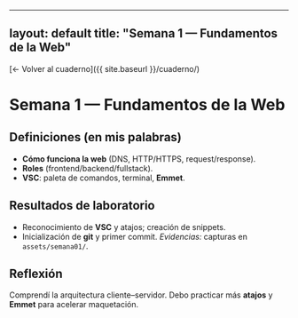 
---
layout: default
title: "Semana 1 — Fundamentos de la Web"
---

[← Volver al cuaderno]({{ site.baseurl }}/cuaderno/)

# Semana 1 — Fundamentos de la Web
## Definiciones (en mis palabras)
- **Cómo funciona la web** (DNS, HTTP/HTTPS, request/response).
- **Roles** (frontend/backend/fullstack).
- **VSC**: paleta de comandos, terminal, **Emmet**.

## Resultados de laboratorio
- Reconocimiento de **VSC** y atajos; creación de snippets.
- Inicialización de **git** y primer commit. _Evidencias:_ capturas en `assets/semana01/`.

## Reflexión
Comprendí la arquitectura cliente–servidor. Debo practicar más **atajos** y **Emmet** para acelerar maquetación.
